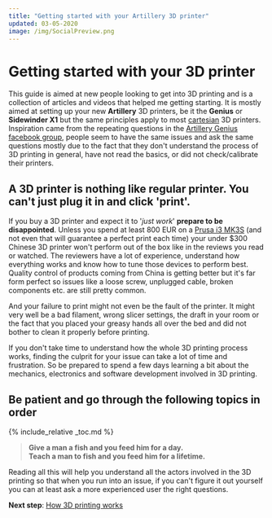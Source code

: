 ```yaml
---
title: "Getting started with your Artillery 3D printer"
updated: 03-05-2020
image: /img/SocialPreview.png
---
```

# Getting started with your 3D printer

This guide is aimed at new people looking to get into 3D printing and is a collection of articles and videos that helped me getting starting. It is mostly aimed at setting up your new **Artillery** 3D printers, be it the **Genius** or **Sidewinder X1** but the same principles apply to most [cartesian](https://en.wikipedia.org/wiki/Cartesian_coordinate_robot) 3D printers. Inspiration came from the repeating questions in the [Artillery Genius facebook group](https://www.facebook.com/groups/artillerygenius/), people seem to have the same issues and ask the same questions mostly due to the fact that they don't understand the process of 3D printing in general, have not read the basics, or did not check/calibrate their printers. 

## A 3D printer is nothing like regular printer. You can't just plug it in and click 'print'. 

If you buy a 3D printer and expect it to '*just work*' **prepare to be disappointed**. Unless you spend at least 800 EUR on a [Prusa i3 MK3S](https://shop.prusa3d.com/en/3d-printers/180-original-prusa-i3-mk3-kit.html) (and not even that will guarantee a perfect print each time) your under $300 Chinese 3D printer won't perform out of the box like in the reviews you read or watched. The reviewers have a lot of experience, understand how everything works and know how to tune those devices to perform best. Quality control of products coming from China is getting better but it's far form perfect so issues like a loose screw, unplugged cable, broken components etc. are still pretty common. 

And your failure to print might not even be the fault of the printer. It might very well be a bad filament, wrong slicer settings, the draft in your room or the fact that you placed your greasy hands all over the bed and did not bother to clean it properly before printing.

If you don't take time to understand how the whole 3D printing process works, finding the culprit for your issue can take a lot of time and frustration. So be prepared to spend a few days learning a bit about the mechanics, electronics and software development involved in 3D printing. 

## Be patient and go through the following topics in order
{% include_relative _toc.md %}

> **Give a man a fish and you feed him for a day.**  
> **Teach a man to fish and you feed him for a lifetime.**

Reading all this will help you understand all the actors involved in the 3D printing so that when you run into an issue, if you can't figure it out yourself you can at least ask a more experienced user the right questions.

**Next step**: [How 3D printing works](understanding-3d-printing.html)